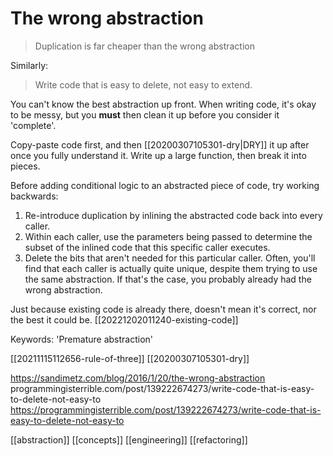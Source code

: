 # The wrong abstraction

>Duplication is far cheaper than the wrong abstraction

Similarly:
>Write code that is easy to delete, not easy to extend.

You can't know the best abstraction up front. When writing code, it's okay to be messy, but you **must** then clean it up before you consider it 'complete'.

Copy-paste code first, and then [[20200307105301-dry|DRY]] it up after once you fully understand it. Write up a large function, then break it into pieces.

Before adding conditional logic to an abstracted piece of code, try working backwards:
1.  Re-introduce duplication by inlining the abstracted code back into every caller.
2.  Within each caller, use the parameters being passed to determine the subset of the inlined code that this specific caller executes.
3.  Delete the bits that aren't needed for this particular caller.
Often, you'll find that each caller is actually quite unique, despite them trying to use the same abstraction. If that's the case, you probably already had the wrong abstraction.

Just because existing code is already there, doesn't mean it's correct, nor the best it could be. [[20221202011240-existing-code]]

Keywords: 'Premature abstraction'

[[20211115112656-rule-of-three]]
[[20200307105301-dry]]

https://sandimetz.com/blog/2016/1/20/the-wrong-abstraction
programmingisterrible.com/post/139222674273/write-code-that-is-easy-to-delete-not-easy-to
https://programmingisterrible.com/post/139222674273/write-code-that-is-easy-to-delete-not-easy-to

[[abstraction]]
[[concepts]]
[[engineering]]
[[refactoring]]